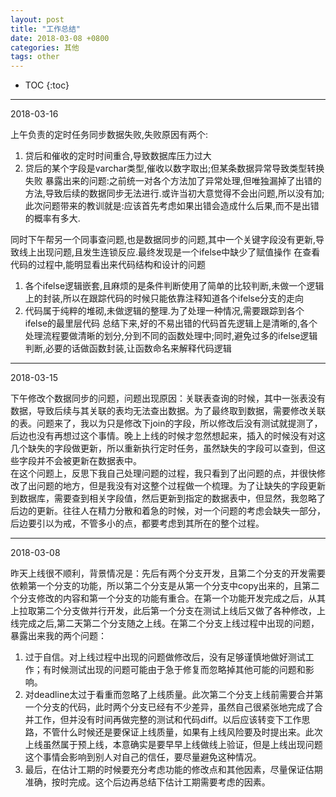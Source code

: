 ```yaml
---
layout: post
title: "工作总结"
date: 2018-03-08 +0800
categories: 其他
tags: other
---
```


* TOC
{:toc}

***

2018-03-16

上午负责的定时任务同步数据失败,失败原因有两个:
1. 贷后和催收的定时时间重合,导致数据库压力过大
2. 贷后的某个字段是varchar类型,催收以数字取出;但某条数据异常导致类型转换失败
暴露出来的问题:之前统一对各个方法加了异常处理,但唯独漏掉了出错的方法,导致后续的数据同步无法进行.或许当初大意觉得不会出问题,所以没有加;此次问题带来的教训就是:应该首先考虑如果出错会造成什么后果,而不是出错的概率有多大.

同时下午帮另一个同事查问题,也是数据同步的问题,其中一个关键字段没有更新,导致线上出现问题,且发生连锁反应.最终发现是一个ifelse中缺少了赋值操作
在查看代码的过程中,能明显看出来代码结构和设计的问题
1. 各个ifelse逻辑嵌套,且麻烦的是条件判断使用了简单的比较判断,未做一个逻辑上的封装,所以在跟踪代码的时候只能依靠注释知道各个ifelse分支的走向
2. 代码属于纯粹的堆砌,未做逻辑的整理.为了处理一种情况,需要跟踪到各个ifelse的最里层代码
总结下来,好的不易出错的代码首先逻辑上是清晰的,各个处理流程要做清晰的划分,分到不同的函数处理中;同时,避免过多的ifelse逻辑判断,必要的话做函数封装,让函数命名来解释代码逻辑

***
2018-03-15

下午修改个数据同步的问题，问题出现原因：关联表查询的时候，其中一张表没有数据，导致后续与其关联的表均无法查出数据。为了最终取到数据，需要修改关联的表。问题来了，我以为只是修改下join的字段，所以修改后没有测试就提测了，后边也没有再想过这个事情。晚上上线的时候才忽然想起来，插入的时候没有对这几个缺失的字段做更新，所以重新执行定时任务，虽然缺失的字段可以查到，但这些字段并不会被更新在数据表中。    
在这个问题上，反思下我自己处理问题的过程，我只看到了出问题的点，并很快修改了出问题的地方，但是我没有对这整个过程做一个梳理。为了让缺失的字段更新到数据库，需要查到相关字段值，然后更新到指定的数据表中，但显然，我忽略了后边的更新。往往人在精力分散和着急的时候，对一个问题的考虑会缺失一部分，后边要引以为戒，不管多小的点，都要考虑到其所在的整个过程。


***
2018-03-08

昨天上线很不顺利，背景情况是：先后有两个分支开发，且第二个分支的开发需要依赖第一个分支的功能，所以第二个分支是从第一个分支中copy出来的，且第二个分支修改的内容和第一个分支的功能有重合。在第一个功能开发完成之后，从其上拉取第二个分支做并行开发，此后第一个分支在测试上线后又做了各种修改，上线完成之后,第二天第二个分支随之上线。在第二个分支上线过程中出现的问题，暴露出来我的两个问题：    

1. 过于自信。对上线过程中出现的问题做修改后，没有足够谨慎地做好测试工作；有时候测试出现的问题可能由于急于修复而忽略掉其他可能的问题和影响。
2. 对deadline太过于看重而忽略了上线质量。此次第二个分支上线前需要合并第一个分支的代码，此时两个分支已经有不少差异，虽然自己很紧张地完成了合并工作，但并没有时间再做完整的测试和代码diff。以后应该转变下工作思路，不管什么时候还是要保证上线质量，如果有上线风险要及时提出来。此次上线虽然属于预上线，本意确实是要早早上线做线上验证，但是上线出现问题这个事情会影响到别人对自己的信任，要尽量避免这种情况。
3. 最后，在估计工期的时候要充分考虑功能的修改点和其他因素，尽量保证估期准确，按时完成。这个后边再总结下估计工期需要考虑的因素。

